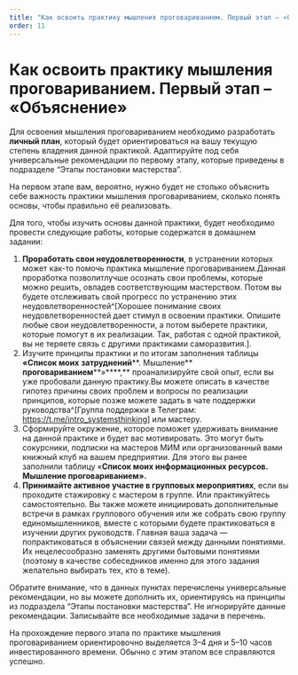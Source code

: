 ```yaml
---
title: "Как освоить практику мышления проговариванием. Первый этап – «Объяснение»"
order: 11
---
```


# Как освоить практику мышления проговариванием. Первый этап – «Объяснение»

Для освоения мышления проговариванием необходимо разработать **личный план**, который будет ориентироваться на вашу текущую степень владения данной практикой. Адаптируйте под себя универсальные рекомендации по первому этапу, которые приведены в подразделе “Этапы постановки мастерства”.

На первом этапе вам, вероятно, нужно будет не столько объяснить себе важность практики мышления проговариванием, сколько понять основы, чтобы правильно её реализовать.

Для того, чтобы изучить основы данной практики, будет необходимо провести следующие работы, которые содержатся в домашнем задании:

1. **Проработать свои неудовлетворенности**, в устранении которых может как-то помочь практика мышление проговариванием.Данная проработка позволитлучше осознать свои проблемы, которые можно решить, овладев соответствующим мастерством. Потом вы будете отслеживать свой прогресс по устранению этих неудовлетворенностей^[Хорошее понимание своих неудовлетворенностей дает стимул в освоении практики. Опишите любые свои неудовлетворенности, а потом выберете практики, которые помогут в их реализации. Так, работая с одной практикой, вы не теряете связь с другими практиками саморазвития.].
2. Изучите принципы практики и по итогам заполнения таблицы **«Список моих** **затруднений****. Мышление** **проговариванием****»****,** проанализируйте свой опыт, если вы уже пробовали данную практику.Вы можете описать в качестве гипотез причины своих проблем и вопросы по реализации принципов, которые позже можете задать в чате поддержки руководства^[Группа поддержки в Телеграм: <https://t.me/intro_systemsthinking>] или мастеру.
3. Сформируйте окружение, которое поможет удерживать внимание на данной практике и будет вас мотивировать. Это могут быть сокурсники, подписки на мастеров МИМ или организованный вами книжный клуб на вашем предприятии. Для этого вы ранее заполнили таблицу «**Список моих информационных ресурсов. Мышление проговариванием».**
4. **Принимайте активное участие в групповых мероприятиях**, если вы проходите стажировку с мастером в группе. Или практикуйтесь самостоятельно. Вы также можете инициировать дополнительные встречи в рамках группового обучения или же собрать свою группу единомышленников, вместе с которыми будете практиковаться в изучении других руководств. Главная ваша задача — попрактиковаться в объяснении связей между данными понятиями. Их нецелесообразно заменять другими бытовыми понятиями (поэтому в качестве собеседников именно для этого задания желательно выбирать тех, кто в теме).

Обратите внимание, что в данных пунктах перечислены универсальные рекомендации, но вы можете дополнить их, ориентируясь на принципы из подраздела “Этапы постановки мастерства”. Не игнорируйте данные рекомендации. Записывайте все необходимые задачи в перечень.

На прохождение первого этапа по практике мышления проговариванием ориентировочно выделяется 3–4 дня и 5–10 часов инвестированного времени. Обычно с этим этапом все справляются успешно.